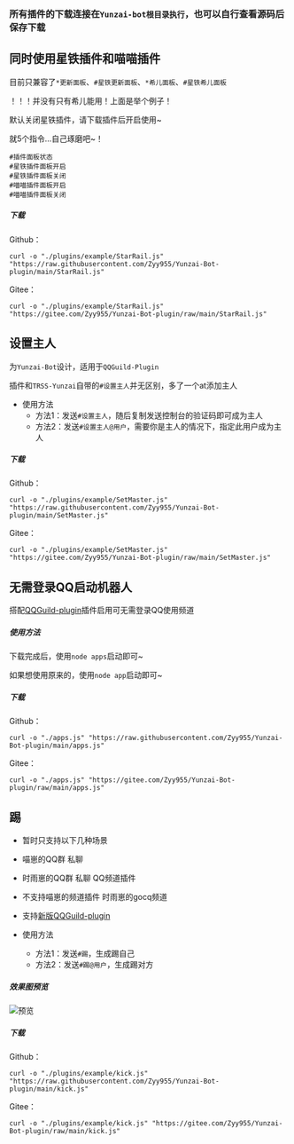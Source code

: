 ### 所有插件的下载连接在`Yunzai-bot根目录执行`，也可以自行查看源码后保存下载

## 同时使用星铁插件和喵喵插件

目前只兼容了`*更新面板`、`#星铁更新面板`、`*希儿面板`、`#星铁希儿面板`  

！！！并没有只有希儿能用！上面是举个例子！

默认关闭星铁插件，请下载插件后开启使用~

就5个指令...自己琢磨吧~！
```
#插件面板状态
#星铁插件面板开启
#星铁插件面板关闭
#喵喵插件面板开启
#喵喵插件面板关闭
```

##### 下载
Github：
```
curl -o "./plugins/example/StarRail.js" "https://raw.githubusercontent.com/Zyy955/Yunzai-Bot-plugin/main/StarRail.js"
```
Gitee：
```
curl -o "./plugins/example/StarRail.js" "https://gitee.com/Zyy955/Yunzai-Bot-plugin/raw/main/StarRail.js"
```


## 设置主人

为`Yunzai-Bot`设计，适用于`QQGuild-Plugin`

插件和`TRSS-Yunzai`自带的`#设置主人`并无区别，多了一个at添加主人

- 使用方法
  - 方法1：发送`#设置主人`，随后复制发送控制台的验证码即可成为主人
  - 方法2：发送`#设置主人@用户`，需要你是主人的情况下，指定此用户成为主人

##### 下载
Github：
```
curl -o "./plugins/example/SetMaster.js" "https://raw.githubusercontent.com/Zyy955/Yunzai-Bot-plugin/main/SetMaster.js"
```
Gitee：
```
curl -o "./plugins/example/SetMaster.js" "https://gitee.com/Zyy955/Yunzai-Bot-plugin/raw/main/SetMaster.js"
```

## 无需登录QQ启动机器人

搭配[QQGuild-plugin](https://gitee.com/Zyy955/QQGuild-plugin)插件启用可无需登录QQ使用频道

##### 使用方法

下载完成后，使用`node apps`启动即可~

如果想使用原来的，使用`node app`启动即可~

##### 下载
Github：
```
curl -o "./apps.js" "https://raw.githubusercontent.com/Zyy955/Yunzai-Bot-plugin/main/apps.js"
```

Gitee：
```
curl -o "./apps.js" "https://gitee.com/Zyy955/Yunzai-Bot-plugin/raw/main/apps.js"
```

## 踢

- 暂时只支持以下几种场景
- 喵崽的QQ群 私聊
- 时雨崽的QQ群 私聊 QQ频道插件
- 不支持喵崽的频道插件 时雨崽的gocq频道
- 支持[新版QQGuild-plugin](https://gitee.com/Zyy955/QQGuild-plugin)

- 使用方法
  - 方法1：发送`#踢`，生成踢自己
  - 方法2：发送`#踢@用户`，生成踢对方

##### 效果图预览

![预览](https://cdn.jsdelivr.net/gh/Zyy955/imgs/img/202308021749791.gif)

##### 下载
Github：
```
curl -o "./plugins/example/kick.js" "https://raw.githubusercontent.com/Zyy955/Yunzai-Bot-plugin/main/kick.js"
```

Gitee：
```
curl -o "./plugins/example/kick.js" "https://gitee.com/Zyy955/Yunzai-Bot-plugin/raw/main/kick.js"
```